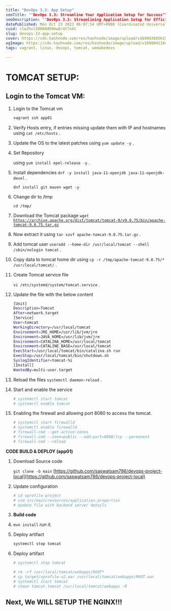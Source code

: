 ```yaml
---
title: "DevOps 3.3: App Setup"
seoTitle: ""DevOps 3.3: Streamline Your Application Setup for Success""
seoDescription: ""DevOps 3.3: Streamlining Application Setup for Efficient Deployment and Management.""
datePublished: Mon Oct 23 2023 06:07:54 GMT+0000 (Coordinated Universal Time)
cuid: clo2hxl50000d09mw8r4t7o4t
slug: devops-33-app-setup
cover: https://cdn.hashnode.com/res/hashnode/image/upload/v1698036856158/58b1ea0b-0255-4867-8195-507b7607abf8.png
ogImage: https://cdn.hashnode.com/res/hashnode/image/upload/v1698041184652/6a09f31d-85d6-4c57-a446-ce2baa704ebb.png
tags: vagrant, linux, devops, tomcat, wemakedevs

---
```


# TOMCAT SETUP:

## Login to the Tomcat VM:

1. Login to the Tomcat vm
    
    ```bash
    vagrant ssh app01
    ```
    
2. Verify Hosts entry, if entries missing update them with IP and hostnames using `cat /etc/hosts` .
    
3. Update the OS to the latest patches using `yum update -y` .
    
4. Set Repository
    
    using `yum install epel-release -y` .
    
5. Install dependencies `dnf -y install java-11-openjdk java-11-openjdk-devel` .
    
    `dnf install git maven wget -y`
    
6. Change dir to /tmp
    
    `cd /tmp/`
    
7. Download the Tomcat package `wget` [`https://archive.apache.org/dist/tomcat/tomcat-9/v9.0.75/bin/apache-tomcat-9.0.75.tar.gz`](https://archive.apache.org/dist/tomcat/tomcat-9/v9.0.75/bin/apache-tomcat-9.0.75.tar.gz)
    
8. Now extract it using `tar xzvf apache-tomcat-9.0.75.tar.gz` .
    
9. Add tomcat user `useradd --home-dir /usr/local/tomcat --shell /sbin/nologin tomcat` .
    
10. Copy data to tomcat home dir using `cp -r /tmp/apache-tomcat-9.0.75/* /usr/local/tomcat/` .
    
11. Create Tomcat service file
    
    `vi /etc/systemd/system/tomcat.service` .
    
12. Update the file with the below content
    
    ```bash
    [Unit]
    Description=Tomcat
    After=network.target
    [Service]
    User=tomcat
    WorkingDirectory=/usr/local/tomcat
    Environment=JRE_HOME=/usr/lib/jvm/jre
    Environment=JAVA_HOME=/usr/lib/jvm/jre
    Environment=CATALINA_HOME=/usr/local/tomcat
    Environment=CATALINE_BASE=/usr/local/tomcat
    ExecStart=/usr/local/tomcat/bin/catalina.sh run
    ExecStop=/usr/local/tomcat/bin/shutdown.sh
    SyslogIdentifier=tomcat-%i
    [Install]
    WantedBy=multi-user.target
    ```
    
13. Reload the files `systemctl daemon-reload` .
    
14. Start and enable the service
    
    ```bash
    # systemctl start tomcat
    # systemctl enable tomcat
    ```
    
15. Enabling the firewall and allowing port 8080 to access the tomcat.
    
    ```bash
    # systemctl start firewalld
    # systemctl enable firewalld
    # firewall-cmd --get-active-zones
    # firewall-cmd --zone=public --add-port=8080/tcp --permanent
    # firewall-cmd --reload
    ```
    

**CODE BUILD & DEPLOY (app01)**

1. Download Source code
    
    `git clone -b main` [https://github.com/saswatsam786/devops-project-local](https://github.com/saswatsam786/devops-project-local)
    
2. Update configuration
    
    ```bash
    # cd vprofile-project
    # vim src/main/resources/application.properties
    # Update file with backend server details
    ```
    
3. **Build code**
    

1. `mvn install` *run it.*
    
2. Deploy artifact
    
    ```bash
    systemctl stop tomcat
    ```
    
3. Deploy artifact
    
    ```bash
    # systemctl stop tomcat
    ```
    
    ```bash
    # rm -rf /usr/local/tomcat/webapps/ROOT*
    # cp target/vprofile-v2.war /usr/local/tomcat/webapps/ROOT.war
    # systemctl start tomcat
    # chown tomcat.tomcat /usr/local/tomcat/webapps -R
    ```
    

## Next, We WILL SETUP THE NGINX!!!